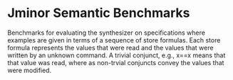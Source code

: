 # Jminor Semantic Benchmarks

Benchmarks for evaluating the synthesizer on specifications where examples are given in terms of a sequence of store formulas.
Each store formula represents the values that were read and the values that were written by an unknown command.
A trivial conjunct, e.g., x==x means that that value was read, where as non-trvial conjuncts convey the values that were modified.
